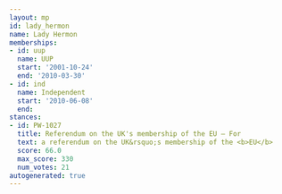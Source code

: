 ```yaml
---
layout: mp
id: lady_hermon
name: Lady Hermon
memberships:
- id: uup
  name: UUP
  start: '2001-10-24'
  end: '2010-03-30'
- id: ind
  name: Independent
  start: '2010-06-08'
  end: 
stances:
- id: PW-1027
  title: Referendum on the UK's membership of the EU — For
  text: a referendum on the UK&rsquo;s membership of the <b>EU</b>
  score: 66.0
  max_score: 330
  num_votes: 21
autogenerated: true
---
```


